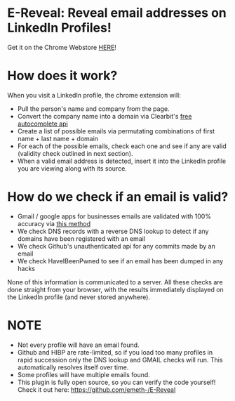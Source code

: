# E-Reveal: Reveal email addresses on LinkedIn Profiles!

Get it on the Chrome Webstore [HERE](https://chrome.google.com/webstore/detail/e-reveal/cfjoijpnimmgcijcofonhdipdppipppl)!

# How does it work?

When you visit a LinkedIn profile, the chrome extension will:

- Pull the person's name and company from the page.
- Convert the company name into a domain via Clearbit's [free autocomplete api](https://clearbit.com/docs#autocomplete-api)
- Create a list of possible emails via permutating combinations of  first name + last name + domain
- For each of the possible emails, check each one and see if any are valid (validity check outlined in next section).
- When a valid email address is detected, insert it into the LinkedIn profile you are viewing along with its source.

# How do we check if an email is valid?

- Gmail / google apps for businesses emails are validated with 100% accuracy via [this method](https://blog.0day.rocks/abusing-gmail-to-get-previously-unlisted-e-mail-addresses-41544b62b2)
- We check DNS records with a reverse DNS lookup to detect if any domains have been registered with an email
- We check Github's unauthenticated api for any commits made by an email
- We check HaveIBeenPwned to see if an email has been dumped in any hacks

None of this information is communicated to a server. All these checks are done straight from your browser, with the results immediately displayed on the LinkedIn profile (and never stored anywhere).

# NOTE

- Not every profile will have an email found.
- Github and HIBP are rate-limited, so if you load too many profiles in rapid succession only the DNS lookup and GMAIL checks will run. This automatically resolves itself over time.
- Some profiles will have multiple emails found.
- This plugin is fully open source, so you can verify the code yourself! Check it out here: https://github.com/emeth-/E-Reveal